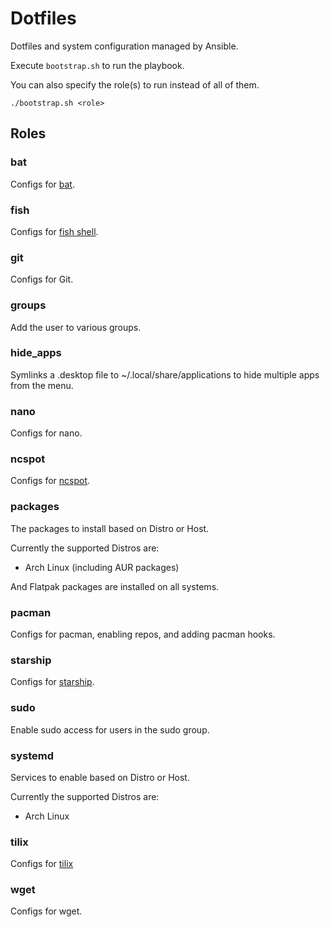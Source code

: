 # Dotfiles

Dotfiles and system configuration managed by Ansible.

Execute `bootstrap.sh` to run the playbook.

You can also specify the role(s) to run instead of all of them.

`./bootstrap.sh <role>`

## Roles

### bat

Configs for [bat](https://github.com/sharkdp/bat).

### fish

Configs for [fish shell](https://github.com/fish-shell/fish-shell).

### git

Configs for Git.

### groups

Add the user to various groups.

### hide_apps

Symlinks a .desktop file to ~/.local/share/applications to hide
multiple apps from the menu.

### nano

Configs for nano.

### ncspot

Configs for [ncspot](https://github.com/hrkfdn/ncspot).

### packages

The packages to install based on Distro or Host.

Currently the supported Distros are:

+ Arch Linux (including AUR packages)

And Flatpak packages are installed on all systems.

### pacman

Configs for pacman, enabling repos, and adding pacman hooks.

### starship

Configs for [starship](https://github.com/starship/starship).

### sudo

Enable sudo access for users in the sudo group.

### systemd

Services to enable based on Distro or Host.

Currently the supported Distros are:

+ Arch Linux

### tilix

Configs for [tilix](https://github.com/gnunn1/tilix)

### wget

Configs for wget.